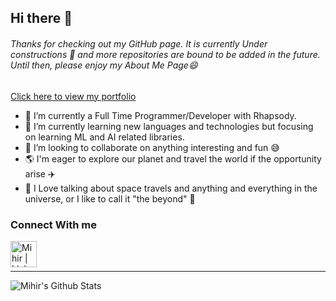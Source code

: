 ## Hi there 👋 ##
###### Thanks for checking out my GitHub page. It is currently Under constructions :construction: and more repositories are bound to be added in the future. Until then, please enjoy my About Me Page:smile:
<a target="_blank" href="http://patelmihir.info/"><p>Click here to view my portfolio</p></a>

- 🔭 I’m currently a Full Time Programmer/Developer with Rhapsody. 
- 🌱 I’m currently learning new languages and technologies but focusing on learning ML and AI related libraries. 
- 🤝 I’m looking to collaborate on anything interesting and fun :sweat_smile:
- :earth_americas: I'm eager to explore our planet and travel the world if the opportunity arise :airplane:
- :rocket: I Love talking about space travels and anything and everything in the universe, or I like to call it "the beyond" :milky_way:

### Connect With me 
[<img align="left" alt="Mihir | LinkedIn" width="42px" src="https://cdn-icons-png.flaticon.com/512/174/174857.png" />](https://www.linkedin.com/in/mihir1996/)
<br/>
<br/>

---
<img align="left" alt="Mihir's Github Stats" src="https://github-readme-stats.vercel.app/api?username=mpatel1996&show_icons=true&hide_border=true" />

